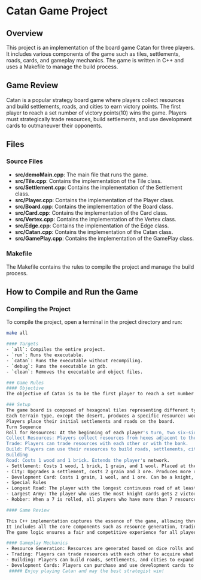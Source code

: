 # Catan Game Project

## Overview
This project is an implementation of the board game Catan for three players. It includes various components of the game such as tiles, settlements, roads, cards, and gameplay mechanics. The game is written in C++ and uses a Makefile to manage the build process.
## Game Review
Catan is a popular strategy board game where players collect resources and build settlements, roads, and cities to earn victory points. The first player to reach a set number of victory points(10) wins the game. Players must strategically trade resources, build settlements, and use development cards to outmaneuver their opponents.

## Files

### Source Files
- **src/demoMain.cpp**: The main file that runs the game.
- **src/Tile.cpp**: Contains the implementation of the Tile class.
- **src/Settlement.cpp**: Contains the implementation of the Settlement class.
- **src/Player.cpp**: Contains the implementation of the Player class.
- **src/Board.cpp**: Contains the implementation of the Board class.
- **src/Card.cpp**: Contains the implementation of the Card class.
- **src/Vertex.cpp**: Contains the implementation of the Vertex class.
- **src/Edge.cpp**: Contains the implementation of the Edge class.
- **src/Catan.cpp**: Contains the implementation of the Catan class.
- **src/GamePlay.cpp**: Contains the implementation of the GamePlay class.

### Makefile
The Makefile contains the rules to compile the project and manage the build process.

## How to Compile and Run the Game

### Compiling the Project
To compile the project, open a terminal in the project directory and run:
```sh
make all

#### Targets
- `all`: Compiles the entire project.
- `run`: Runs the executable.
- `catan`: Runs the executable without recompiling.
- `debug`: Runs the executable in gdb.
- `clean`: Removes the executable and object files.

### Game Rules
#### Objective
The objective of Catan is to be the first player to reach a set number of victory points, typically 10. Players earn victory points by building settlements, cities, and roads, and by purchasing development cards.

### Setup
The game board is composed of hexagonal tiles representing different types of terrain (forest, field, hill, mountain, pasture, and desert).
Each terrain type, except the desert, produces a specific resource: wood, grain, brick, ore, and wool.
Players place their initial settlements and roads on the board.
Turn Sequence
Roll for Resources: At the beginning of each player's turn, two six-sided dice are rolled to determine which hexes produce resources.
Collect Resources: Players collect resources from hexes adjacent to their settlements and cities based on the dice roll.
Trade: Players can trade resources with each other or with the bank.
Build: Players can use their resources to build roads, settlements, cities, or buy development cards.
Building
Road: Costs 1 wood and 1 brick. Extends the player's network.
- Settlement: Costs 1 wood, 1 brick, 1 grain, and 1 wool. Placed at the intersection of three hexes.
- City: Upgrades a settlement, costs 2 grain and 3 ore. Produces more resources.
- Development Card: Costs 1 grain, 1 wool, and 1 ore. Can be a knight, a progress card, or a victory point.
- Special Rules
- Longest Road: The player with the longest continuous road of at least five segments gets 2 victory points.
- Largest Army: The player who uses the most knight cards gets 2 victory points.
- Robber: When a 7 is rolled, all players who have more than 7 resources need to return half of their resources.

#### Game Review

This C++ implementation captures the essence of the game, allowing three players to compete in a turn-based manner.
It includes all the core components such as resource generation, trading, building, and using development cards.
The game logic ensures a fair and competitive experience for all players.

#### Gameplay Mechanics
- Resource Generation: Resources are generated based on dice rolls and the placement of settlements.
- Trading: Players can trade resources with each other to acquire what they need to build.
- Building: Players can build roads, settlements, and cities to expand their reach and earn victory points.
- Development Cards: Players can purchase and use development cards to gain advantages.
 ##### Enjoy playing Catan and may the best strategist win!
